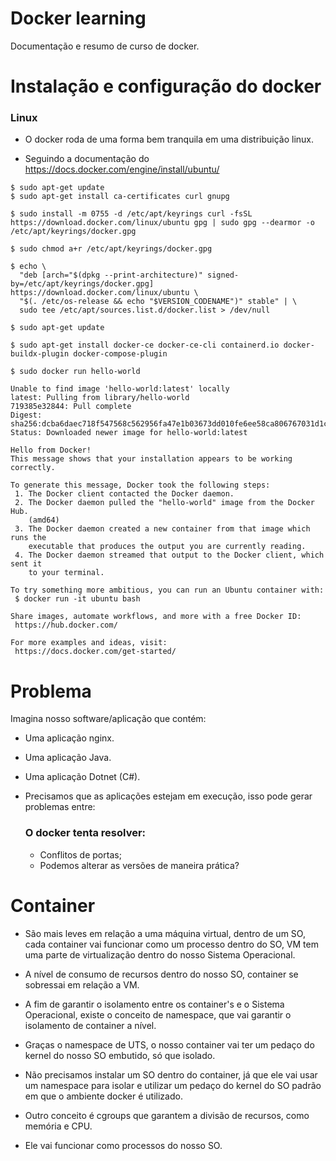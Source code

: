 # Docker learning

Documentação e resumo de curso de docker.

# Instalação e configuração do docker

###  Linux

- O docker roda de uma forma bem tranquila em uma distribuição linux.

- Seguindo a documentação do https://docs.docker.com/engine/install/ubuntu/

```
$ sudo apt-get update
$ sudo apt-get install ca-certificates curl gnupg
```

```
$ sudo install -m 0755 -d /etc/apt/keyrings curl -fsSL https://download.docker.com/linux/ubuntu gpg | sudo gpg --dearmor -o /etc/apt/keyrings/docker.gpg

$ sudo chmod a+r /etc/apt/keyrings/docker.gpg
```

```
$ echo \
  "deb [arch="$(dpkg --print-architecture)" signed-by=/etc/apt/keyrings/docker.gpg] https://download.docker.com/linux/ubuntu \
  "$(. /etc/os-release && echo "$VERSION_CODENAME")" stable" | \
  sudo tee /etc/apt/sources.list.d/docker.list > /dev/null
```

```
$ sudo apt-get update
```

```
$ sudo apt-get install docker-ce docker-ce-cli containerd.io docker-buildx-plugin docker-compose-plugin
```

```
$ sudo docker run hello-world
```

```
Unable to find image 'hello-world:latest' locally
latest: Pulling from library/hello-world
719385e32844: Pull complete 
Digest: sha256:dcba6daec718f547568c562956fa47e1b03673dd010fe6ee58ca806767031d1c
Status: Downloaded newer image for hello-world:latest

Hello from Docker!
This message shows that your installation appears to be working correctly.

To generate this message, Docker took the following steps:
 1. The Docker client contacted the Docker daemon.
 2. The Docker daemon pulled the "hello-world" image from the Docker Hub.
    (amd64)
 3. The Docker daemon created a new container from that image which runs the
    executable that produces the output you are currently reading.
 4. The Docker daemon streamed that output to the Docker client, which sent it
    to your terminal.

To try something more ambitious, you can run an Ubuntu container with:
 $ docker run -it ubuntu bash

Share images, automate workflows, and more with a free Docker ID:
 https://hub.docker.com/

For more examples and ideas, visit:
 https://docs.docker.com/get-started/

```


# Problema
  Imagina nosso software/aplicação que contém:
  - Uma aplicação nginx.
  - Uma aplicação Java.
  - Uma aplicação Dotnet (C#).

  - Precisamos que as aplicações estejam em execução, isso pode gerar problemas entre:

    ### O docker tenta resolver:
    - Conflitos de portas;
    - Podemos alterar as versões de maneira prática?

# Container

 - São mais leves em relação a uma máquina virtual, dentro de um SO, cada container vai funcionar como um processo dentro do SO, VM tem uma parte de virtualização dentro do nosso Sistema Operacional.

 - A nível de consumo de recursos dentro do nosso SO, container se sobressai em relação a VM.

 - A fim de garantir o isolamento entre os container's e o Sistema Operacional, existe o conceito de namespace, que vai garantir o isolamento de container a nível.

  - Graças o namespace de UTS, o nosso container vai ter um pedaço do kernel do nosso SO embutido, só que isolado.
  - Não precisamos instalar um SO dentro do container, já que ele vai usar um namespace para isolar e utilizar um pedaço do kernel do SO padrão em que o ambiente docker é utilizado.

- Outro conceito é cgroups que garantem a divisão de recursos, como memória e CPU.

- Ele vai funcionar como processos do nosso SO.
